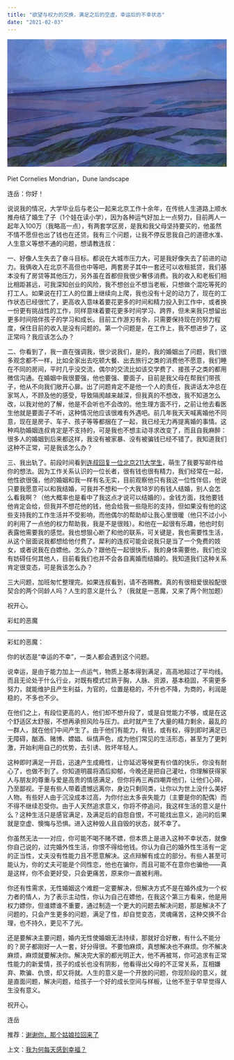 ```yaml
---
title: "欲望与权力的交换，满足之后的空虚，幸运后的不幸状态"
date: "2021-02-03"
---
```


![连岳文章](images/连岳文章picture-5.jpg)

Piet Cornelies Mondrian，Dune landscape  

  

连岳：你好！

  

说说我的情况，大学毕业后与老公一起来北京工作十余年，在传统人生道路上顺水推舟结了婚生了子（1个娃在读小学），因为各种运气好加上一点努力，目前两人一起年入100万（我略高一点），有两套学区房，是我和我父母坚持要买的，他虽然不情不愿但也出了钱也在还贷。我有三个问题，让我不停反思我自己的道德水准、人生意义等想不通的问题，想请教连叔：

  

一、好像人生失去了奋斗目标。都说在大城市压力大，可是我好像失去了前进的动力。我俩收入在北京不高但也中等吧，两套房子其中一套还可以收租抵贷，我们基本没有了房贷等其他压力，另外虽在首都但我很少奢侈消费。我的收入和老板们相比相距甚远，可我深知创业的风险，我不想创业不想当老板，只想做个混吃等死的打工人。如果说在打工人的位置上继续向上爬，我也没有十足的动力了，现在的工作状态已经很忙了，更高收入意味着要花更多的时间和精力投入到工作中，或者换一份更有挑战性的工作，同样意味着要花更多时间学习、跨界，但未来我只想留出更多时间陪伴孩子的学习和成长。目前工作游刃有余，只需要保持现在的努力程度，保住目前的收入是没有问题的。第一个问题是，在工作上，我不想进步了，这正常吗？我应该怎么办？

  

二、你看到了，我一直在强调我，很少说我们，是的，我的婚姻出了问题，我们很多观念都不一样，比如全家出去吃顿大餐、出去旅行之类的消费他不愿意，我们睡在不同的房间，平时几乎没交流，偶尔的交流比如该交学费了、接孩子之类的都用微信沟通。在婚姻中我很要强，他也要强、要面子，目前是我父母在帮我们带孩子，他从不向我们敞开心扉。出了问题肯定不是他一个人的责任，我讲话太冲总在家骂人，不顾及他的感受，导致隔阂越来越深，但我真的不想改，我不知道怎么改，以我对他的了解，他是不会听也不会改的。他生理方面不行，之前让他去看医生他就是要面子不听，这种情况他应该很难有外遇吧。前几年我天天喊离婚他不同意，现在是房子、车子、孩子等等都捆在了一起，我已经无力再提离婚的事情。这种鸡肋婚姻连叔肯定是不支持的，可是我也不想主动寻求改变了，而且自我麻醉：很多人的婚姻到后来都这样，我没有被家暴、没有被骗钱已经不错了。我知道我们这种不正常，可是我该怎么办？

  

三、我出轨了。前段时间看到[连叔回复一位北京211大学生](http://mp.weixin.qq.com/s?__biz=MjM5NDU0Mjk2MQ==&mid=2651675049&idx=1&sn=d1ca9b5ecd3846cdf6fe4fb8cd007f8d&chksm=bd7fddb78a0854a1f073590a8b5813811124ce59f6af7a9809b2b7a7618c298da0329b320208&scene=21#wechat_redirect)，萌生了我要写邮件给你的想法。因为工作关系认识的一位长者，很有钱也很有精力，我们经常在一起，他性欲很强，他的婚姻和我一样有名无实，目前观察他只有我这一位性伴侣，他说只要我愿意可以和我结婚，可我并不想和一个大我18岁的有钱人结婚，别人会怎么看我啊？（他大概率也是看中了我这点才说可以结婚的）。金钱方面，找他要钱他肯定会给，但我并不想花他的钱，他会给我一些隐形的支持，但如果没有他的这些支持我的工作生活并不受影响，而他偶尔的帮助却让我心里很暖（他只不过小小的利用了一点他的权力帮助我，我是不是很贱）。和他在一起很有乐趣，他也时刻表露他需要我的感觉。我也想狠心断了和他的联系，可关键是，我也需要性生活，从这个层面说我都想给他付费了。犀利的连叔可能会说我只是当了一个免费的妓女，或者说我在白嫖他。怎么办？跟他在一起很快乐，我的身体需要他，我们也没有妨碍任何其他人，目前看我们也并不会各自离婚而结婚的。我知道我们这种关系肯定很变态，可是我该怎么办？

  

三大问题，加班匆忙整理完。如果连叔看到，请不吝赐教。真的有很相爱很般配很契合的两个同龄人吗？人生的意义是什么？（我就是一恶魔，又来了两个附加题）

  

祝开心。

  

彩虹的恶魔

  

* * *

  

彩虹的恶魔：

  

你的状态是“幸运的不幸”，一类人都会遇到这个问题。

  

说幸运，是由于能力加上一点运气，物质上基本得到满足，高高地超过了平均线。而且无论处于什么行业，对既有模式烂熟于胸，人脉、资源，基本稳固，不需更多努力，就能维护且产生利益，为官的，位置是稳的，不升也不降，为商的，利润是稳的，不多也不少。

  

在他们之上，有段位更高的人，他们却不想升段了，或是自觉能力不够，或是在这个舒适区太舒服，不想再承担风险与压力。此时就产生了大量的精力剩余，最乱的一群人，就在他们中间产生了。由于他们有能力，有钱，或有权，得到即时满足已无障碍，酗酒、赌博、嫖娼、纵情声色，成为他们常见的生活形态，甚至为了更刺激，开始利用自己的优势，去引诱、败坏年轻人。

  

这种即时满足一开启，迅速产生成瘾性，让你延迟等候更有价值的快乐，你没有耐心了，也做不到了。你知道明晨将酒后抑郁，今晚还是把自己灌吐，你理解获得家人与朋友的尊重与爱是高贵的情感满足，但你将再三再四嘲弄他们，让他们心碎，乃至鄙视。于是有些人带着遗憾远离你，身边只剩同类，让你以为世上没什么美好人物。有些好人由于沉没成本过高，为你付出太多丧失能力（主要是你的配偶）而不得不继续忍受你。由于人天然追求意义，你将不停追问，我这样生活的意义是什么？这种生活只是感官满足，及满足后的自怨自恨，不可能找出意义，追问的后果就是空虚、懊悔与恐惧。进入这种毁人且自毁的状态，就不幸了。

  

你虽然无法一一对应，你可能不喝不赌不嫖，但本质上是进入这种不幸状态，就像你自己说的，过完婚外性生活，你恨不得给他钱。你认为自己的婚外性生活有一定的正当性，丈夫没有性能力且不愿意解决。这点辩解有成立的部分。有些人甚至可能认为，你的丈夫可能是个同性恋，他也在骗你，而且可能不在意你也骗他——真是这样，你不会更好受，只会更痛苦，原来你一直被利用。

  

你还有性需求，无性婚姻这个难题一定要解决，但解决方式不是在婚外成为一个权力者的情人，为了表示主动性，你认为自己在嫖他，在我这个第三方看来，他是用权力嫖你，但谁嫖谁不重要，通过制造一个更大的问题去解决问题，那是解决不了问题的，只会产生更多的问题，满足了性，却自觉变态，灵魂痛苦，这种交换不合理，也不持久，更见不了光。

  

还是要解决主要问题，婚内无性使婚姻无法持续，那就好合好散，有什么不能分的？房子都刚好一人一套，好分得很。不要怕麻烦，真想解决也不麻烦。你不解决麻烦，麻烦就要解决你。解决完大家的都光明正大，他不再被骂，你可追求有正常性能力的新爱情，孩子的成长也没有阴影，他看得出父母的不正常关系，互相嫌弃、欺骗、仇恨，却又将就。人生的意义是一个开放的问题，你现阶段的意义，就是直面问题，解决问题，给孩子一个好的成长空间与样板，让他不至于早早觉得人生没有意义。

  

祝开心。

  

连岳

  

推荐：[谢谢你，那个姑娘拉回来了](http://mp.weixin.qq.com/s?__biz=MjM5NDU0Mjk2MQ==&mid=2651675332&idx=1&sn=8e30ec26d05c228b418fb25c7a343cd0&chksm=bd7fdeda8a0857cc12c0db2046a6a2870f625f562bfa057de5ed2a5f15a7a7f7054de92dd775&scene=21#wechat_redirect)  

上文：[我为何每天感到幸福？](http://mp.weixin.qq.com/s?__biz=MjM5NDU0Mjk2MQ==&mid=2651679692&idx=2&sn=b6d2374f4d01910e8d7dc2a9f7567991&chksm=bd7fefd28a0866c4e3a043ef8573f49d38be1fb56cce902f2dd00d3e454d8ac8e4b9d6c4bc3f&scene=21#wechat_redirect)
